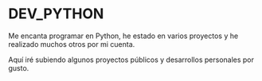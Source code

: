 # DEV_PYTHON


Me encanta programar en Python, he estado en varios proyectos y he realizado muchos otros por mi cuenta.

Aquí iré subiendo algunos proyectos públicos y desarrollos personales por gusto.
